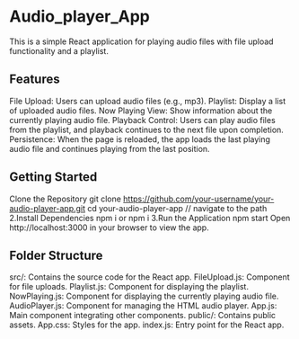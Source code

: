 # Audio_player_App
This is a simple React application for playing audio files with file upload functionality and a playlist.

## Features
File Upload: Users can upload audio files (e.g., mp3).
Playlist: Display a list of uploaded audio files.
Now Playing View: Show information about the currently playing audio file.
Playback Control: Users can play audio files from the playlist, and playback continues to the next file upon completion.
Persistence: When the page is reloaded, the app loads the last playing audio file and continues playing from the last position.
## Getting Started
Clone the Repository git clone https://github.com/your-username/your-audio-player-app.git cd your-audio-player-app // navigate to the path
2.Install Dependencies npm i or npm i 3.Run the Application npm start Open http://localhost:3000 in your browser to view the app.

## Folder Structure
src/: Contains the source code for the React app.
FileUpload.js: Component for file uploads.
Playlist.js: Component for displaying the playlist.
NowPlaying.js: Component for displaying the currently playing audio file.
AudioPlayer.js: Component for managing the HTML audio player.
App.js: Main component integrating other components.
public/: Contains public assets.
App.css: Styles for the app.
index.js: Entry point for the React app.
